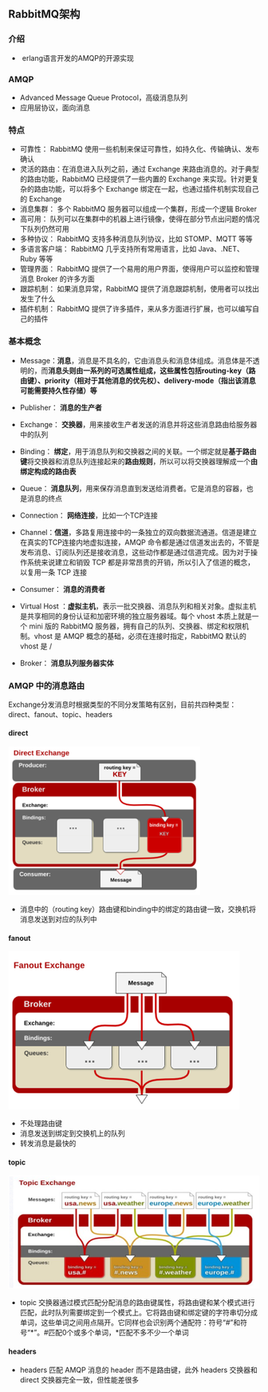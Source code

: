 ## RabbitMQ架构


### 介绍

- ​	erlang语言开发的AMQP的开源实现

### AMQP

-  Advanced Message Queue Protocol，高级消息队列
- 应用层协议，面向消息


### 特点

- 可靠性： RabbitMQ 使用一些机制来保证可靠性，如持久化、传输确认、发布确认 
- 灵活的路由：在消息进入队列之前，通过 Exchange 来路由消息的。对于典型的路由功能，RabbitMQ 已经提供了一些内置的 Exchange 来实现。针对更复杂的路由功能，可以将多个 Exchange 绑定在一起，也通过插件机制实现自己的 Exchange 
- 消息集群： 多个 RabbitMQ 服务器可以组成一个集群，形成一个逻辑 Broker  
- 高可用： 队列可以在集群中的机器上进行镜像，使得在部分节点出问题的情况下队列仍然可用 
- 多种协议： RabbitMQ 支持多种消息队列协议，比如 STOMP、MQTT 等等 
- 多语言客户端： RabbitMQ 几乎支持所有常用语言，比如 Java、.NET、Ruby 等等 
- 管理界面： RabbitMQ 提供了一个易用的用户界面，使得用户可以监控和管理消息 Broker 的许多方面 
- 跟踪机制： 如果消息异常，RabbitMQ 提供了消息跟踪机制，使用者可以找出发生了什么 
- 插件机制： RabbitMQ 提供了许多插件，来从多方面进行扩展，也可以编写自己的插件 

### 基本概念

- Message：**消息**，消息是不具名的，它由消息头和消息体组成。消息体是不透明的，而**消息头则由一系列的可选属性组成，这些属性包括routing-key（路由键）、priority（相对于其他消息的优先权）、delivery-mode（指出该消息可能需要持久性存储）等**

- Publisher： **消息的生产者** 
- Exchange： **交换器**，用来接收生产者发送的消息并将这些消息路由给服务器中的队列
- Binding： **绑定**，用于消息队列和交换器之间的关联。一个绑定就是**基于路由键**将交换器和消息队列连接起来的**路由规则**，所以可以将交换器理解成一个**由绑定构成的路由表**
- Queue： **消息队列**，用来保存消息直到发送给消费者。它是消息的容器，也是消息的终点
- Connection： **网络连接**，比如一个TCP连接
- Channel：**信道**，多路复用连接中的一条独立的双向数据流通道。信道是建立在真实的TCP连接内地虚拟连接，AMQP 命令都是通过信道发出去的，不管是发布消息、订阅队列还是接收消息，这些动作都是通过信道完成。因为对于操作系统来说建立和销毁 TCP 都是非常昂贵的开销，所以引入了信道的概念，以复用一条 TCP 连接
- Consumer： **消息的消费者** 
- Virtual Host ：**虚拟主机**，表示一批交换器、消息队列和相关对象。虚拟主机是共享相同的身份认证和加密环境的独立服务器域。每个 vhost 本质上就是一个 mini 版的 RabbitMQ 服务器，拥有自己的队列、交换器、绑定和权限机制。vhost 是 AMQP 概念的基础，必须在连接时指定，RabbitMQ 默认的 vhost 是 /
- Broker： **消息队列服务器实体** 

### AMQP 中的消息路由

 Exchange分发消息时根据类型的不同分发策略有区别，目前共四种类型：direct、fanout、topic、headers 

#### direct

![](images/direct.png)

- 消息中的（routing key）路由键和binding中的绑定的路由键一致，交换机将消息发送到对应的队列中

#### fanout

![](images/fanout.png)

- 不处理路由键
- 消息发送到绑定到交换机上的队列
- 转发消息是最快的

#### topic

![](images/topic.png)

- topic 交换器通过模式匹配分配消息的路由键属性，将路由键和某个模式进行匹配，此时队列需要绑定到一个模式上。它将路由键和绑定键的字符串切分成单词，这些单词之间用点隔开。它同样也会识别两个通配符：符号“#”和符号“*”。#匹配0个或多个单词，*匹配不多不少一个单词

#### headers 

-  headers 匹配 AMQP 消息的 header 而不是路由键，此外 headers 交换器和 direct 交换器完全一致，但性能差很多 
